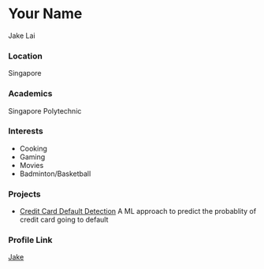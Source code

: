# Your Name

Jake Lai

### Location

Singapore

### Academics

Singapore Polytechnic

### Interests

- Cooking
- Gaming
- Movies
- Badminton/Basketball

### Projects

- [Credit Card Default Detection](https://github.com/Jake-LJH/default-prediction) A ML approach to predict the probablity of credit card going to default

### Profile Link

[Jake](https://github.com/Jake-LJH)
